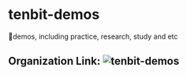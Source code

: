 # tenbit-demos
🎯demos, including practice, research, study and etc

## Organization Link: ![tenbit-demos](https://github.com/tenbit-demos)
